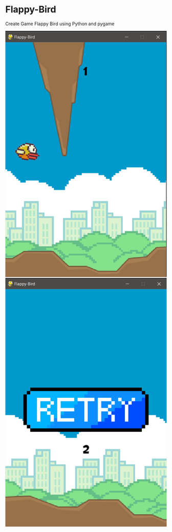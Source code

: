 # Flappy-Bird
Create Game Flappy Bird using Python and pygame

![Flappy Bird](Flappy-Bird-1.png)
![Flappy Bird](Flappy-Bird-2.png)
